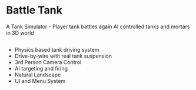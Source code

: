 # Battle Tank

A Tank Simulator - Player tank battles again AI controlled tanks and mortars in 3D world

##

* Physics based tank driving system
* Drive-by-wire with real tank suspension
* 3rd Person Camera Control
* AI targeting and firing
* Natural Landscape
* UI and Menu System
